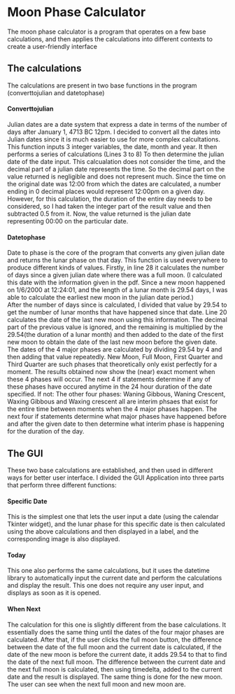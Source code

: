 # Moon Phase Calculator

The moon phase calculator is a program that operates on a few base calculations, and then applies the calculations into different contexts to create a user-friendly interface

## The calculations
The calculations are present in two base functions in the program (converttojulian and datetophase) 

#### Converttojulian 
Julian dates are a date system that express a date in terms of the number of days after January 1, 4713 BC 12pm. 
I decided to convert all the dates into Julian dates since it is much easier to use for more complex calcultations.  
This function inputs 3 integer variables, the date, month and year. It then performs a series of calculations (Lines 3 to 8) 
To then determine the julian date of the date input. This calcualation does not consider the time, and the decimal part of a julian date represents the time. So the decimal part on the value returned is negligible and does not represent much. 
Since the time on the original date was 12:00 from which the dates are calculated, a number ending in 0 decimal places would represent 12:00pm on a given day. 
However, for this calculation, the duration of the entire day needs to be considered, so I had taken the integer part of the result value and then subtracted 0.5 from it. 
Now, the value returned is the julian date representing 00:00 on the particular date. 

#### Datetophase
Date to phase is the core of the program that converts any given julian date and returns the lunar phase on that day. This function is used everywhere to produce different kinds of values. 
Firstly, in line 28 it calculates the number of days since a given julian date where there was a full moon. 
(I calculated this date with the information given in the pdf. Since a new moon happened on 1/6/2000 at 12:24:01, and the length of a lunar month is 29.54 days, I was able to calculate the earliest new moon in the julian date period.)  
After the number of days since is calculated, I divided that value by 29.54 to get the number of lunar months that have happened since that date. 
Line 20 calculates the date of the last new moon using this information. The decimal part of the previous value is ignored, and the remaining is multiplied by the 29.54(the duration of a lunar month) and then added to the date of the first new moon to obtain the date of the last new moon before the given date. 
The dates of the 4 major phases are calculated by dividing 29.54 by 4 and then adding that value repeatedly. 
New Moon, Full Moon, First Quarter and Third Quarter are such phases that theoretically only exist perfectly for a moment.
The results obtained now show the (near) exact moment when these 4 phases will occur. 
The next 4 if statements determine if any of these phases have occured anytime in the 24 hour duration of the date specified. 
If not: 
The other four phases: Waning Gibbous, Waning Crescent, Waxing Gibbous and Waxing crescent all are interim phsaes that exist for the entire time between moments when the 4 major phases happen. 
The next four if statements determine what major phases have happened before and after the given date to then determine what interim phase is happening for the duration of the day. 

## The GUI
These two base calculations are established, and then used in different ways for better user interface. 
I divided the GUI Application into three parts that perform three different functions: 

#### Specific Date
This is the simplest one that lets the user input a date (using the calendar Tkinter widget), and the lunar phase for this specific date is then calculated using the above calculations and then displayed in a label, and the corresponding image is also displayed. 

#### Today 
This one also performs the same calculations, but it uses the datetime library to automatically input the current date and perform the calculations and display the result. This one does not require any user input, and displays as soon as it is opened. 

#### When Next
The calculation for this one is slightly different from the base calculations. It essentially does the same thing until the dates of the four major phases are calculated. After that, if the user clicks the full moon button, the difference between the date of the full moon and the current date is calculated, if the date of the new moon is before the current date, it adds 29.54 to that to find the date of the next full moon. The difference between the current date and the next full moon is calculated, then using timedelta, added to the current date and the result is displayed.
The same thing is done for the new moon. The user can see when the next full moon and new moon are. 

